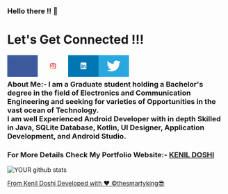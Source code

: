 ### Hello there !! 👋

<!--
**thesmartyking/thesmartyking** is a ✨ _special_ ✨ repository because its `README.md` (this file) appears on your GitHub profile.

Here are some ideas to get you started:

- 🔭 I’m currently working on ...
- 🌱 I’m currently learning ...
- 👯 I’m looking to collaborate on ...
- 🤔 I’m looking for help with ...
- 💬 Ask me about ...
- 📫 How to reach me: ...
- 😄 Pronouns: ...
- ⚡ Fun fact: ...
-->

# Let's Get Connected !!!

<!-- <a href=https://www.facebook.com/kenildoshi19> <img align="left" src="https://img.icons8.com/color/48/000000/facebook-new.png"></img></a> -->

<a href=https://www.facebook.com/kenildoshi19> <img align="left" src="https://github.com/thesmartyking/thesmartyking/blob/master/tenor%20(3).gif" width="70" height="50" ></img></a>

<!--<a href=https://www.instagram.com/the_smarty_king> <img align="left" src="https://img.icons8.com/color/48/000000/instagram-new.png"></img></a>-->

<a href=https://www.instagram.com/the_smarty_king> <img align="left" src="https://github.com/thesmartyking/thesmartyking/blob/master/tenor.gif" width="70" height="50"></img></a>

<!--<a href=https://www.linkedin.com/in/kenil-doshi-98224617b> <img align="left" src="https://img.icons8.com/color/48/000000/linkedin.png"></img></a>-->

<a href=https://www.linkedin.com/in/kenil-doshi-98224617b> <img align="left" src="https://github.com/thesmartyking/thesmartyking/blob/master/unnamed.gif" width="70" height="50"></img></a>

<!--<a href=https://twitter.com/kdsmarty19> <img align="left" src="https://img.icons8.com/color/48/000000/twitter.png"></img></a>-->

<a href=https://twitter.com/kdsmarty19> <img align="left" src="https://github.com/thesmartyking/thesmartyking/blob/master/tenor%20(1).gif" width="70" height="50"></img></a>

<br><br>

<!-- <a href=https://thesmartyking.github.io> <img align="left" src="https://cdn.onlinewebfonts.com/svg/img_529063.png" width="40" height="40"></img></a>  <br><br>-->

#### <h3>About Me:- I am a Graduate student holding a Bachelor's degree in the field of Electronics and Communication Engineering and seeking for varieties of Opportunities in the vast ocean of Technology. <br>I am well Experienced Android Developer with in depth Skilled in Java, SQLite Database, Kotlin, UI Designer, Application Development, and Android Studio. </h3> 

#### <h3>For More Details Check My Portfolio Website:- [**KENIL DOSHI**](https://thesmartyking.github.io) </h3>

<!--# Work Experience

<ul>
<li><h3> Company Name:- Einfochips - (An Arrow Company) </h3> 
  <h4> Work Role:- Trainee Engineer As Android Developer</h4> 
  <h4> From:- 2020-01 to Present</h4> 
</li></ul>
-->

<!--
# Technical Skills
 
- **Basic Skills**:- HTML, MS-OFFICE, Basic Website Designing.<br>
- **Hardware Modeling language**:- Verilog HDL<br>
- Assembly Language of 8051 Microcontroller.<br>
- **Tools**:- Multisim, Proteus, Quartus II, LT Spice XVII, SCILAB, Keil uVision, S51 Simulator, Microwind, MATLAB, DOSBox, CodeBlocks, Arduino, Android Studio.<br>
- **Programming Language**:- C, C++, Java (Basic), Kotlin (Basic), Python (Basic).

-->


![YOUR github stats](https://github-readme-stats.vercel.app/api?username=thesmartyking)

[From Kenil Doshi Developed with ❤ ©️thesmartyking😎](https://github.com/thesmartyking)

